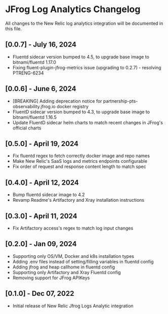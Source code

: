 # JFrog Log Analytics Changelog

All changes to the New Relic log analytics integration will be documented in this file.

## [0.0.7] - July 16, 2024
* Fluentd sidecar version bumped to 4.5, to upgrade base image to bitnami/fluentd 1.17.0
* Fixing fluent-plugin-jfrog-metrics issue (upgrading to 0.2.7) - resolving PTRENG-6234

## [0.0.6] - June 6, 2024
* [BREAKING] Adding deprecation notice for partnership-pts-observability.jfrog.io docker registry
* FluentD sidecar version bumped to 4.3, to upgrade base image to bitnami/fluentd 1.16.5
* Update FluentD sidecar helm charts to match recent changes in JFrog's official charts

## [0.5.0] - April 19, 2024

* Fix fluentd regex to fetch correctly docker image and repo names
* Make New Relic's SaaS logs and metrics endpoints configurable
* Fix order of request and response content length to match spec

## [0.4.0] - April 12, 2024

* Bump fluentd sidecar image to 4.2
* Revamp Readme's Artifactory and Xray installation instructions

## [0.3.0] - April 11, 2024

* Fix Artifactory access's regex to match log input changes

## [0.2.0] - Jan 09, 2024

* Supporting only OS/VM, Docker and k8s installation types
* Adding .env files instead of setting/filling variables in fluentd config
* Adding jfrog and heap callhome in fluentd config
* Supporting only Artifactory and Xray Fluentd config
* Removing support for JFrog APIKeys

## [0.1.0] - Dec 07, 2022

* Initial release of New Relic Jfrog Logs Analytic integration
